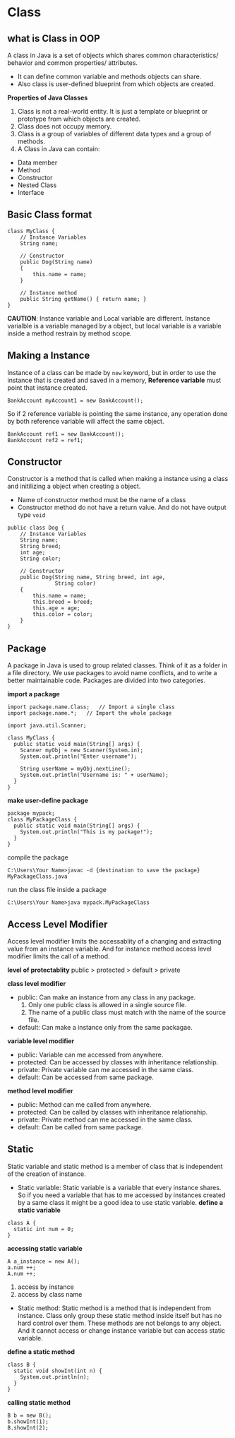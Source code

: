 # Class

## what is Class in OOP
A class in Java is a set of objects which shares common characteristics/ behavior and common properties/ attributes. 
- It can define common variable and methods objects can share. 
- Also class is user-defined blueprint from which objects are created.

**Properties of Java Classes**
1. Class is not a real-world entity. It is just a template or blueprint or prototype from which objects are created.
2. Class does not occupy memory.
3. Class is a group of variables of different data types and a group of methods.
4. A Class in Java can contain:
- Data member
- Method
- Constructor
- Nested Class
- Interface


## Basic Class format
```
class MyClass {
    // Instance Variables
    String name;
 
    // Constructor
    public Dog(String name)
    {
        this.name = name;
    }
 
    // Instance method
    public String getName() { return name; }
}
```

__CAUTION__: Instance variable and Local variable are different. Instance varialble is a variable managed by a object, but local variable is a variable inside a method restrain by method scope.

## Making a Instance
Instance of a class can be made by `new` keyword, but in order to use the instance that is created and saved in a memory, **Reference variable** must point that instance created.

```
BankAccount myAccount1 = new BankAccount();
```

So if 2 reference variable is pointing the same instance, any operation done by both reference variable will affect the same object.
```
BankAccount ref1 = new BankAccount();
BankAccount ref2 = ref1;
```

## Constructor
Constructor is a method that is called when making a instance using a class and initilizing a object when creating a object.
- Name of constructor method must be the name of a class
- Constructor method do not have a return value. And do not have output type `void`

```
public class Dog {
    // Instance Variables
    String name;
    String breed;
    int age;
    String color;
 
    // Constructor
    public Dog(String name, String breed, int age,
               String color)
    {
        this.name = name;
        this.breed = breed;
        this.age = age;
        this.color = color;
    }
}
```

## Package
A package in Java is used to group related classes. Think of it as a folder in a file directory. We use packages to avoid name conflicts, and to write a better maintainable code. Packages are divided into two categories.

**import a package**
```
import package.name.Class;   // Import a single class
import package.name.*;   // Import the whole package
```

```
import java.util.Scanner;

class MyClass {
  public static void main(String[] args) {
    Scanner myObj = new Scanner(System.in);
    System.out.println("Enter username");

    String userName = myObj.nextLine();
    System.out.println("Username is: " + userName);
  }
}
```

**make user-define package**
```
package mypack;
class MyPackageClass {
  public static void main(String[] args) {
    System.out.println("This is my package!");
  }
}
```

compile the package
```
C:\Users\Your Name>javac -d {destination to save the package} MyPackageClass.java
```

run the class file inside a package
```
C:\Users\Your Name>java mypack.MyPackageClass
```

## Access Level Modifier
Access level modifier limits the accessablity of a changing and extracting value from an instance variable. And for instance method access level modifier limits the call of a method.

**level of protectablity**
public > protected > default > private

**class level modifier**
- public: Can make an instance from any class in any package.
    1. Only one public class is allowed in a single source file.
    2. The name of a public class must match with the name of the source file.
- default: Can make a instance only from the same packagae.

**variable level modifier**
- public: Variable can me accessed from anywhere.
- protected: Can be accessed by classes with inheritance relationship.
- private: Private variable can me accessed in the same class.
- default: Can be accessed from same package.

**method level modifier**
- public: Method can me called from anywhere.
- protected: Can be called by classes with inheritance relationship.
- private: Private method can me accessed in the same class.
- default: Can be called from same package.

## Static
Static variable and static method is a member of class that is independent of the creation of instance.
 
- Static variable: Static variable is a variable that every instance shares. So if you need a variable that has to me accessed by instances created by a same class it might be a good idea to use static variable.
**define a static variable**
```
class A {
  static int num = 0;
}
```
**accessing static variable**
```
A a_instance = new A();
a.num ++;
A.num ++;
```
1. access by instance
2. access by class name

- Static method: Static method is a method that is independent from instance. Class only group these static method inside itself but has no hard control over them. These methods are not belongs to any object. And it cannot access or change instance variable but can access static variable.

**define a static method**
```
class B {
  static void showInt(int n) {
    System.out.println(n);
  }
}
```

**calling static method**
```
B b = new B();
b.showInt(1);
B.showInt(2);
```

